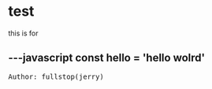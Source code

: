 # test
this is for 

---javascript
const hello = 'hello wolrd'
---

<pre>Author: fullstop(jerry)</pre>

